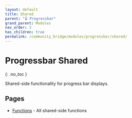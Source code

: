 ```yaml
---
layout: default
title: Shared
parent: "⏳ Progressbar"
grand_parent: Modules
nav_order: 3
has_children: true
permalink: /community_bridge/modules/progressbar/shared/
---
```


# Progressbar Shared
{: .no_toc }

Shared-side functionality for progress bar displays.

## Pages

- [Functions](/community_bridge/modules/progressbar/shared/functions/) - All shared-side functions